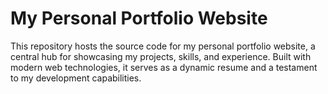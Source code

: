 # My Personal Portfolio Website

This repository hosts the source code for my personal portfolio website, a central hub for showcasing my projects, skills, and experience. Built with modern web technologies, it serves as a dynamic resume and a testament to my development capabilities.
